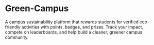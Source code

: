 # Green-Campus
A campus sustainability platform that rewards students for verified eco-friendly activities with points, badges, and prizes. Track your impact, compete on leaderboards, and help build a cleaner, greener campus community.
